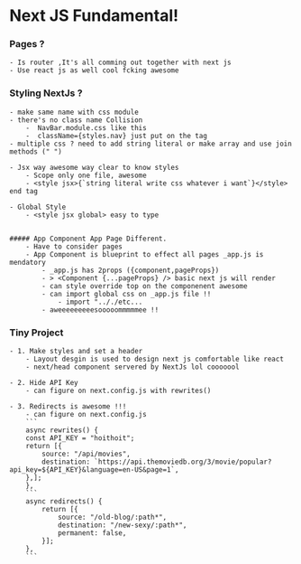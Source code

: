 # Next JS Fundamental!

### Pages ?

    - Is router ,It's all comming out together with next js
    - Use react js as well cool fcking awesome

### Styling NextJs ?

    - make same name with css module
    - there's no class name Collision
        -  NavBar.module.css like this
        -  className={styles.nav} just put on the tag
    - multiple css ? need to add string literal or make array and use join methods (" ")

    - Jsx way awesome way clear to know styles
        - Scope only one file, awesome
        - <style jsx>{`string literal write css whatever i want`}</style> end tag

    - Global Style
        - <style jsx global> easy to type


    ##### App Component App Page Different.
        - Have to consider pages
        - App Component is blueprint to effect all pages _app.js is mendatory
            - _app.js has 2props ({component,pageProps})
            - > <Component {...pageProps} /> basic next js will render
            - can style override top on the componenent awesome
            - can import global css on _app.js file !!
                - import ".././etc...
            - aweeeeeeeeesooooommmmmee !!

### Tiny Project

    - 1. Make styles and set a header
        - Layout desgin is used to design next js comfortable like react
        - next/head component servered by NextJs lol cooooool

    - 2. Hide API Key
        - can figure on next.config.js with rewrites()

    - 3. Redirects is awesome !!!
        - can figure on next.config.js
        ```
        async rewrites() {
        const API_KEY = "hoithoit";
        return [{
            source: "/api/movies",
            destination: `https://api.themoviedb.org/3/movie/popular?api_key=${API_KEY}&language=en-US&page=1`,
        },];
        },
        ```
        async redirects() {
            return [{
                source: "/old-blog/:path*",
                destination: "/new-sexy/:path*",
                permanent: false,
            }];
        },
        ```
